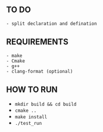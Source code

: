 ## TO DO
    - split declaration and defination

## REQUIREMENTS
    - make
    - Cmake
    - g++
    - clang-format (optional)

## HOW TO RUN
- `mkdir build && cd build`
- `cmake ..`
- `make install`
- `./test_run`
